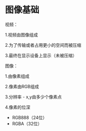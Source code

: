 # 图像基础

视频：

1.视频由图像组成

2.为了传输或者占用更小的空间而被压缩

3.最终在显示设备上显示（未被压缩）

图像：

1.由像素组成

2.像素由RGB组成

3.分辨率 - x,y由多少个像素点

4.像素的位深

+ RGB888（24位）
+ RGBA（32位）
